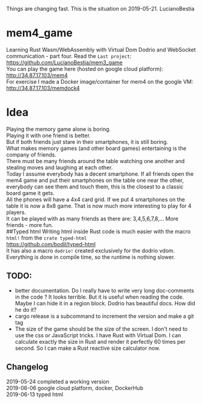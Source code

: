 Things are changing fast. This is the situation on 2019-05-21. LucianoBestia
# mem4_game
Learning Rust Wasm/WebAssembly with Virtual Dom Dodrio and WebSocket communication - part four.
Read the `Last project`:  
https://github.com/LucianoBestia/mem3_game  
You can play the game here (hosted on google cloud platform):  
http://34.87.17.103/mem4  
For exercise I made a Docker image/container for mem4 on the google VM:  
http://34.87.17.103/memdock4  
# Idea
Playing the memory game alone is boring.  
Playing it with one friend is better.  
But if both friends just stare in their smartphones, it is still boring.  
What makes memory games (and other board games) entertaining is the company of friends.  
There must be many friends around the table watching one another and stealing moves and laughing at each other.  
Today I assume everybody has a decent smartphone. If all friends open the mem4 game and put their smartphones on the table one near the other, everybody can see them and touch them, this is the closest to a classic board game it gets.  
All the phones will have a 4x4 card grid. If we put 4 smartphones on the table it is now a 8x8 game. That is now much more interesting to play for 4 players.  
It can be played with as many friends as there are: 3,4,5,6,7,8,... More friends - more fun.  
##Typed html
Writing html inside Rust code is much easier with the macro `html!` from the `crate typed-html`  
https://github.com/bodil/typed-html  
It has also a macro `dodrio!` created exclusively for the dodrio vdom.  
Everything is done in compile time, so the runtime is nothing slower.
## TODO:
- better documentation. Do I really have to write very long doc-comments in the code ? It looks terrible. But it is useful when reading the code. Maybe I can hide it in a region block. Dodrio has beautiful docs. How did he do it?  
- cargo release is a subcommand to increment the version and make a git tag
- The size of the game should be the size of the screen. I don't need to use the css or JavaScript tricks. I have Rust with Virtual Dom. I can calculate exactly the size in Rust and render it perfectly 60 times per second. So I can make a Rust reactive size calculator now.

## Changelog
2019-05-24 completed a working version  
2019-06-06 google cloud platform, docker, DockerHub  
2019-06-13 typed html  
  
